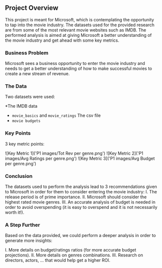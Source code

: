 

## Project Overview

This project is meant for Microsoft, which is contemplating the opportunity to tap into the movie industry. The datasets used for the provided research are from some of the most relevant movie websites such as IMDB.  The performed analysis is aimed at giving Microsoft a better understanding of the movie industry and get ahead with some key metrics. 

### Business Problem 

Microsoft sees a business opportunity to enter the movie industry and needs to get a better understanding of how to make successful movies to create a new stream of revenue.

### The Data

Two datasets were used:

*The IMDB data
  * `movie_basics` and `movie_ratings` 
The csv file
  * `movie budgets`

### Key Points

3 key metric points:

![Key Metric 1]('P1 images/Tot Rev per genre.png')
![Key Metric 2]('P1 images/Avg Ratings per genre.png')
![Key Metric 3]('P1 images/Avg Budget per genre.png')


### Conclusion

The datasets used to perform the analysis lead to 3 recommendations given to Microsoft in order for them to consider entering the movie industry: 
I. The release period is of prime importance.
II. Microsoft should consider the highest rated movie genres.
III. An accurate analysis of budget is needed in order to avoid overspending (it is easy to overspend and it is not necessarily worth it!).

### A Step Further

Based on the data provided, we could perform a deeper analysis in order to generate more insights:

I. More details on budget/ratings ratios (for more accurate budget projections). 
II. More details on genres combinations.
III. Research on directors, actors, ... that would help get a higher ROI.


